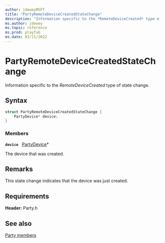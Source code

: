 ```yaml
---
author: jdeweyMSFT
title: "PartyRemoteDeviceCreatedStateChange"
description: "Information specific to the *RemoteDeviceCreated* type of state change."
ms.author: jdewey
ms.topic: reference
ms.prod: playfab
ms.date: 03/11/2022
---
```


# PartyRemoteDeviceCreatedStateChange  

Information specific to the *RemoteDeviceCreated* type of state change.  

## Syntax  
  
```cpp
struct PartyRemoteDeviceCreatedStateChange {  
    PartyDevice* device;  
}  
```
  
### Members  
  
**`device`** &nbsp; [PartyDevice](../classes/PartyDevice/partydevice.md)*  
  
The device that was created.
  
## Remarks  
  
This state change indicates that the device was just created.
  
## Requirements  
  
**Header:** Party.h
  
## See also  
[Party members](../party_members.md)  

  
  

